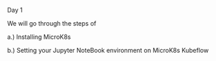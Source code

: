 

Day 1

We will go through the steps of

a.) Installing MicroK8s

b.) Setting your Jupyter NoteBook environment on MicroK8s Kubeflow
